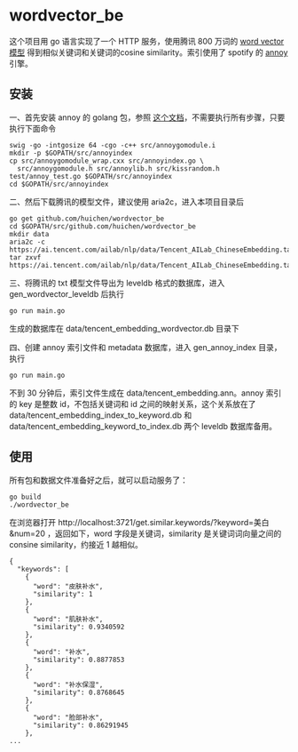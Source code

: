 # wordvector_be

这个项目用 go 语言实现了一个 HTTP 服务，使用腾讯 800 万词的 [word vector 模型](https://ai.tencent.com/ailab/zh/news/detial?id=22) 得到相似关键词和关键词的cosine similarity。索引使用了 spotify 的 [annoy](https://github.com/spotify/annoy) 引擎。

## 安装

一、首先安装 annoy 的 golang 包，参照 [这个文档](https://github.com/spotify/annoy/blob/master/README_GO.rst)，不需要执行所有步骤，只要执行下面命令

```
swig -go -intgosize 64 -cgo -c++ src/annoygomodule.i
mkdir -p $GOPATH/src/annoyindex
cp src/annoygomodule_wrap.cxx src/annoyindex.go \
  src/annoygomodule.h src/annoylib.h src/kissrandom.h test/annoy_test.go $GOPATH/src/annoyindex
cd $GOPATH/src/annoyindex
```

二、然后下载腾讯的模型文件，建议使用 aria2c，进入本项目目录后

```
go get github.com/huichen/wordvector_be
cd $GOPATH/src/github.com/huichen/wordvector_be
mkdir data
aria2c -c https://ai.tencent.com/ailab/nlp/data/Tencent_AILab_ChineseEmbedding.tar.gz
tar zxvf https://ai.tencent.com/ailab/nlp/data/Tencent_AILab_ChineseEmbedding.tar.gz
```

三、将腾讯的 txt 模型文件导出为 leveldb 格式的数据库，进入 gen_wordvector_leveldb 后执行

```
go run main.go
```

生成的数据库在 data/tencent_embedding_wordvector.db 目录下

四、创建 annoy 索引文件和 metadata 数据库，进入 gen_annoy_index 目录，执行

```
go run main.go
```

不到 30 分钟后，索引文件生成在 data/tencent_embedding.ann。annoy 索引的 key 是整数 id，不包括关键词和 id 之间的映射关系，这个关系放在了 data/tencent_embedding_index_to_keyword.db 和 data/tencent_embedding_keyword_to_index.db 两个 leveldb 数据库备用。

## 使用

所有包和数据文件准备好之后，就可以启动服务了：

```
go build
./wordvector_be
```

在浏览器打开 http://localhost:3721/get.similar.keywords/?keyword=美白&num=20 ，返回如下，word 字段是关键词，similarity 是关键词词向量之间的 consine similarity，约接近 1 越相似。

```
{
  "keywords": [
    {
      "word": "皮肤补水",
      "similarity": 1
    },
    {
      "word": "肌肤补水",
      "similarity": 0.9340592
    },
    {
      "word": "补水",
      "similarity": 0.8877853
    },
    {
      "word": "补水保湿",
      "similarity": 0.8768645
    },
    {
      "word": "脸部补水",
      "similarity": 0.86291945
    },
...
```

